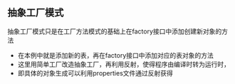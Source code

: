 ## 抽象工厂模式

抽象工厂模式只是在工厂方法模式的基础上在factory接口中添加创建新对象的方法


 * 在本例中就是添加新的表，再在factory接口中添加对应的表对象的方法
 * 这里用简单工厂改造抽象工厂，再利用反射，使得程序由编译时转为运行时，
 * 即具体的对象生成可以利用properties文件通过反射获得



